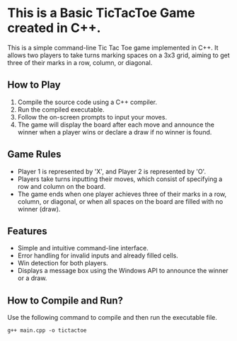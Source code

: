 # This is a Basic TicTacToe Game created in C++. 
This is a simple command-line Tic Tac Toe game implemented in C++. It allows two players to take turns marking spaces on a 3x3 grid, aiming to get three of their marks in a row, column, or diagonal.

## How to Play
1. Compile the source code using a C++ compiler.
2. Run the compiled executable.
3. Follow the on-screen prompts to input your moves.
4. The game will display the board after each move and announce the winner when a player wins or declare a draw if no winner is found.

## Game Rules
- Player 1 is represented by 'X', and Player 2 is represented by 'O'.
- Players take turns inputting their moves, which consist of specifying a row and column on the board.
- The game ends when one player achieves three of their marks in a row, column, or diagonal, or when all spaces on the board are filled with no winner (draw).

## Features
- Simple and intuitive command-line interface.
- Error handling for invalid inputs and already filled cells.
- Win detection for both players.
- Displays a message box using the Windows API to announce the winner or a draw.

## How to Compile and Run?
Use the following command to compile and then run the executable file.
```
g++ main.cpp -o tictactoe
```

